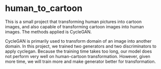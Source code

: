 # human_to_cartoon

This is a small project that transforming human pictures into cartoon images, and also capable of transforming cartoon images into human images. The methods applied is CycleGAN. 

CycleGAN is primarily used to transform domain of an image into another domain. In this project, we trained two generators and two discriminators to apply cyclegan. Because the training time takes too long, our model does not perform very well on human-cartoon transformation. However, given more time, we will train more and make generator better for transformation. 
